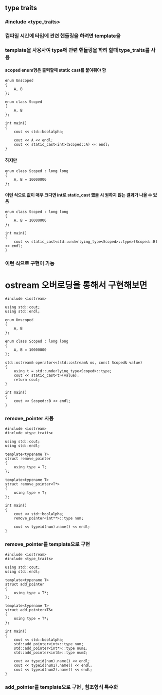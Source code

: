 ##  type traits
### #include <type_traits>
### 컴파일 시간에 타입에 관련 핸들링을 하려면 template을 
### template을 사용사여 type에 관련 핸들링을 하려 할때 type_traits를 사용

#### scoped enum형은 출력할때 static cast를 붙여줘야 함
```
enum Unscoped
{
	A, B
};

enum class Scoped
{
	A, B
};

int main() 
{
	cout << std::boolalpha;
	
	cout << A << endl;
	cout << static_cast<int>(Scoped::A) << endl;
}
```
#### 하지만 
```
enum class Scoped : long long
{
	A, B = 10000000
};

```
#### 이런 식으로 값이 매우 크다면 int로 static_cast 했을 시 원하지 않는 결과가 나올 수 있음
```
enum class Scoped : long long
{
	A, B = 10000000
};

int main() 
{
	cout << static_cast<std::underlying_type<Scoped>::type>(Scoped::B) << endl;
}
```
### 이런 식으로 구현이 가능

# ostream 오버로딩을 통해서 구현해보면 
```
#include <iostream>

using std::cout;
using std::endl;

enum Unscoped
{
	A, B
};

enum class Scoped : long long
{
	A, B = 10000000
};

std::ostream& operator<<(std::ostream& os, const Scoped& value)
{
	using t = std::underlying_type<Scoped>::type;
	cout << static_cast<t>(value);
	return cout;
}

int main() 
{
	cout << Scoped::B << endl;
}
```
### remove_pointer 사용
```
#include <iostream>
#include <type_traits>

using std::cout;
using std::endl;

template<typename T>
struct remove_pointer
{
	using type = T;
};

template<typename T>
struct remove_pointer<T*>
{
	using type = T;
};

int main()
{
	cout << std::boolalpha;
	remove_pointer<int**>::type num;

	cout << typeid(num).name() << endl;
}
```
### remove_pointer를 template으로 구현 
```
#include <iostream>
#include <type_traits>

using std::cout;
using std::endl;

template<typename T>
struct add_pointer
{
	using type = T*;
};

template<typename T>
struct add_pointer<T&>
{
	using type = T*;
};

int main()
{
	cout << std::boolalpha;
	std::add_pointer<int>::type num;
	std::add_pointer<int*>::type num1;
	std::add_pointer<int&>::type num2;

	cout << typeid(num).name() << endl;
	cout << typeid(num1).name() << endl;
	cout << typeid(num2).name() << endl;
}
```
### add_pointer를 template으로 구현 , 참조형식 특수화
